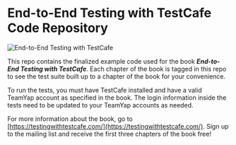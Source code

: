 # End-to-End Testing with TestCafe Code Repository

![End-to-End Testing with TestCafe](https://dev-tester.com/content/images/static/testing_with_testcafe_book_cover_small.png)

This repo contains the finalized example code used for the book **_End-to-End Testing with TestCafe_**. Each chapter of the book is tagged in this repo to see the test suite built up to a chapter of the book for your convenience.

To run the tests, you must have TestCafe installed and have a valid TeamYap account as specified in the book. The login information inside the tests need to be updated to your TeamYap accounts as needed.

For more information about the book, go to [https://testingwithtestcafe.com/](https://testingwithtestcafe.com/). Sign up to the mailing list and receive the first three chapters of the book free!
